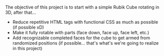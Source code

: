 The objective of this project is to start with a simple Rubik Cube rotating in 3D, after that... 

- Reduce repetitive HTML tags with functional CSS as much as possible (if possible xD)
- Make it fully rotable with parts (face down, face up, face left, etc.)
- Add recognizable completed faces for the cube to get armed from randomized positions (if possible... that's what's we're going to realize in this project)
